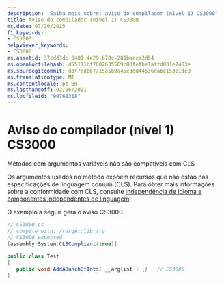 ```yaml
---
description: 'Saiba mais sobre: aviso do compilador (nível 1) CS3000'
title: Aviso do compilador (nível 1) CS3000
ms.date: 07/20/2015
f1_keywords:
- CS3000
helpviewer_keywords:
- CS3000
ms.assetid: 37cdd3dc-8481-4e29-b78c-281baeca2d64
ms.openlocfilehash: d55111bf7082635569c83fefbe1affd801e7483e
ms.sourcegitcommit: ddf7edb67715a5b9a45e3dd44536dabc153c1de0
ms.translationtype: MT
ms.contentlocale: pt-BR
ms.lasthandoff: 02/06/2021
ms.locfileid: "99768318"
---
```

# <a name="compiler-warning-level-1-cs3000"></a>Aviso do compilador (nível 1) CS3000

Métodos com argumentos variáveis não são compatíveis com CLS  
  
 Os argumentos usados no método expõem recursos que não estão nas especificações de linguagem comum (CLS). Para obter mais informações sobre a conformidade com CLS, consulte [independência de idioma e componentes independentes de linguagem](../../standard/language-independence.md).
  
 O exemplo a seguir gera o aviso CS3000.  
  
```csharp  
// CS3000.cs  
// compile with: /target:library  
// CS3000 expected  
[assembly:System.CLSCompliant(true)]  
  
public class Test  
{  
   public void AddABunchOfInts( __arglist ) {}   // CS3000  
}  
```
